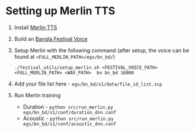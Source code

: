 #  Setting up Merlin TTS
1. Install [Merlin TTS](https://github.com/CSTR-Edinburgh/merlin/)

2. Build an [Bangla Festival Voice](https://github.com/googlei18n/language-resources/tree/master/bn/festvox)

3. Setup Merlin with the following command (after setup, the voice can be found at ```<FULL_MERLIN_PATH>/egs/bn_bd/```)

   ```./festival_utils/setup_merlin.sh <FESTIVAL_VOICE_PATH> <FULL_MERLIN_PATH> <WAV_PATH>  bn bn_bd 16000```

4. Add your file list here - ```egs/bn_bd/s1/data/file_id_list.scp```

5. Run Merlin training
    
   - Duration - ```python src/run_merlin.py egs/bn_bd/s1/conf/duration_dnn.conf```
   - Acoustic - ```python src/run_merlin.py egs/bn_bd/s1/conf/acoustic_dnn.conf```
